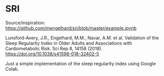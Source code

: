 # SRI

Source/inspiration: https://github.com/mengelhard/sri/blob/master/example.ipynb

Lunsford-Avery, J.R., Engelhard, M.M., Navar, A.M. et al. Validation of the Sleep Regularity Index in Older Adults
and Associations with Cardiometabolic Risk. Sci Rep 8, 14158 (2018). https://doi.org/10.1038/s41598-018-32402-5


Just a simple implementation of the sleep regularity index using Google Colab. 
